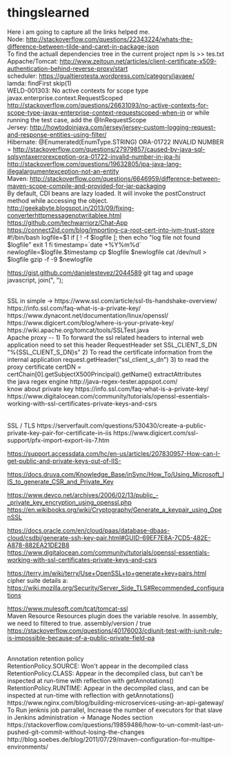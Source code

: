 # thingslearned
Here i am going to capture all the links helped me.
<br>
Node:
http://stackoverflow.com/questions/22343224/whats-the-difference-between-tilde-and-caret-in-package-json
<br>
To find the actuall dependencies tree in the current project
npm ls >> tes.txt
<br>
Appache/Tomcat:
http://www.zeitoun.net/articles/client-certificate-x509-authentication-behind-reverse-proxy/start
<br>
scheduler:
https://gualtierotesta.wordpress.com/category/javaee/
<br>
lamda:
findFirst
skip(1)
<br>
WELD-001303: No active contexts for scope type javax.enterprise.context.RequestScoped
http://stackoverflow.com/questions/26631093/no-active-contexts-for-scope-type-javax-enterprise-context-requestscoped-when-in
or 
while running the test case,
add the @InRequestScope
<br>
Jersey:
http://howtodoinjava.com/jersey/jersey-custom-logging-request-and-response-entities-using-filter/
<br>
Hibernate:
@Enumerated(EnumType.STRING) ORA-01722 INVALID NUMBER = http://stackoverflow.com/questions/27979857/caused-by-java-sql-sqlsyntaxerrorexception-ora-01722-invalid-number-in-jpa-hi
<br>
http://stackoverflow.com/questions/19632805/jpa-java-lang-illegalargumentexception-not-an-entity
<br>
Maven:
http://stackoverflow.com/questions/6646959/difference-between-maven-scope-compile-and-provided-for-jar-packaging
<br>
By default, CDI beans are lazy loaded. It will invoke the postConstruct method while accessing the object.
<br>
http://geekabyte.blogspot.in/2013/09/fixing-converterhttpmessagenotwritablee.html
<br>
https://github.com/techwarriorz/Chat-App
<br>
https://connect2id.com/blog/importing-ca-root-cert-into-jvm-trust-store
<br>
#!/bin/bash
logfile=$1
if [ ! -f $logfile ]; then
  echo "log file not found $logfile"
  exit 1
fi
timestamp=`date +%Y%m%d`
newlogfile=$logfile.$timestamp
cp $logfile $newlogfile
cat /dev/null > $logfile
gzip -f -9 $newlogfile
<br>

https://gist.github.com/danielestevez/2044589 git tag and upage
<br>
javascript, join(", ");

<br>
SSL in simple ->
https://www.ssl.com/article/ssl-tls-handshake-overview/
https://info.ssl.com/faq-what-is-a-private-key/
https://www.dynacont.net/documentation/linux/openssl/
https://www.digicert.com/blog/where-is-your-private-key/
https://wiki.apache.org/tomcat/tools/SSLTest.java
<br>
Apache proxy --
 1) To forward the ssl related headers to internal web application
  need to set this header
   RequestHeader set SSL_CLIENT_S_DN "%{SSL_CLIENT_S_DN}s"
 2) To read the certificate information from the internal application
    request.getHeader("ssl_client_s_dn")
 3) to read the proxy certificate
    certDN = certChain[0].getSubjectX500Principal().getName()
    extractAttributes
  <br>
  the java regex engine http://java-regex-tester.appspot.com/
  <br>
  know about private key https://info.ssl.com/faq-what-is-a-private-key/
  https://www.digitalocean.com/community/tutorials/openssl-essentials-working-with-ssl-certificates-private-keys-and-csrs
  <br>
  
  <br>
<br>
SSL / TLS
https://serverfault.com/questions/530430/create-a-public-private-key-pair-for-certificate-in-iis
https://www.digicert.com/ssl-support/pfx-import-export-iis-7.htm

https://support.accessdata.com/hc/en-us/articles/207830957-How-can-I-get-public-and-private-keys-out-of-IIS-

https://docs.druva.com/Knowledge_Base/inSync/How_To/Using_Microsoft_IIS_to_generate_CSR_and_Private_Key

https://www.devco.net/archives/2006/02/13/public_-_private_key_encryption_using_openssl.php
https://en.wikibooks.org/wiki/Cryptography/Generate_a_keypair_using_OpenSSL


https://docs.oracle.com/en/cloud/paas/database-dbaas-cloud/csdbi/generate-ssh-key-pair.html#GUID-69EF7E8A-7CD5-482E-A878-882EA21DE2B8
https://www.digitalocean.com/community/tutorials/openssl-essentials-working-with-ssl-certificates-private-keys-and-csrs

https://terry.im/wiki/terry/Use+OpenSSL+to+generate+key+pairs.html
<br>
  cipher suite details a: https://wiki.mozilla.org/Security/Server_Side_TLS#Recommended_configurations
   <br>
   
https://www.mulesoft.com/tcat/tomcat-ssl
<br>
Maven Resource
Resources plugin does the variable resolve. In assembly, we need to filtered to true.
<fileSet>
            <directory>assembly/version</directory>
            <outputDirectory>/</outputDirectory>
            <filtered>true</filtered>
        </fileSet>
<br>
https://stackoverflow.com/questions/40176003/cdiunit-test-with-junit-rule-is-impossible-because-of-a-public-private-field-pa

<br>
Annotation retention policy
<br>
RetentionPolicy.SOURCE: Won't appear in the decompiled class<br>
RetentionPolicy.CLASS: Appear in the decompiled class, but can't be inspected at run-time with reflection with getAnnotations()<br>
RetentionPolicy.RUNTIME: Appear in the decompiled class, and can be inspected at run-time with reflection with getAnnotations()
<br>
https://www.nginx.com/blog/building-microservices-using-an-api-gateway/
<br>
To Run jenknis job parrallel,
Increase the number of executors for that slave in Jenkins administration -> Manage Nodes section
<br>
https://stackoverflow.com/questions/19859486/how-to-un-commit-last-un-pushed-git-commit-without-losing-the-changes
<br>
http://blog.soebes.de/blog/2011/07/29/maven-configuration-for-multipe-environments/
<br>

